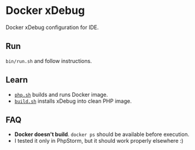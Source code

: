 # Docker xDebug
Docker xDebug configuration for IDE.

## Run
`bin/run.sh` and follow instructions.

## Learn
- [`php.sh`](./bin/php.sh) builds and runs Docker image.
- [`build.sh`](./docker/build.sh) installs xDebug into clean PHP image.

## FAQ
- **Docker doesn't build**. `docker ps` should be available before execution. 
- I tested it only in PhpStorm, but it should work properly elsewhere :)